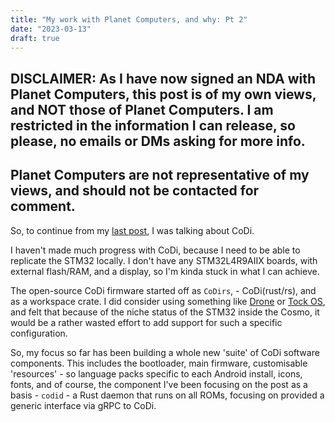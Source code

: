 ```yaml
---
title: "My work with Planet Computers, and why: Pt 2"
date: "2023-03-13"
draft: true
---
```


## DISCLAIMER: As I have now signed an NDA with Planet Computers, this post is of my own views, and NOT those of Planet Computers. I am restricted in the information I can release, so please, no emails or DMs asking for more info.
## Planet Computers are not representative of my views, and should not be contacted for comment.

So, to continue from my [last post][last_post], I was talking about CoDi.

I haven't made much progress with CoDi, because I need to be able to replicate
the STM32 locally. I don't have any STM32L4R9AIIX boards, with external
flash/RAM, and a display, so I'm kinda stuck in what I can achieve.

The open-source CoDi firmware started off as `CoDirs`, - CoDi(rust/rs), and as a
workspace crate. I did consider using something like [Drone][drone] or [Tock
OS][tock], and felt that because of the niche status of the STM32 inside the
Cosmo, it would be a rather wasted effort to add support for such a specific
configuration.

So, my focus so far has been building a whole new 'suite' of CoDi software
components. This includes the bootloader, main firmware, customisable
'resources' - so language packs specific to each Android install, icons, fonts,
and of course, the component I've been focusing on the post as a basis -
`codid` - a Rust daemon that runs on all ROMs, focusing on provided a generic
interface via gRPC to CoDi.

[last_post]: https://blog.shymega.org.uk/posts/my-work-with-planet-computers-and-why-pt-1/
[drone]: https://www.drone-os.com/
[tock]: https://www.tockos.org/
